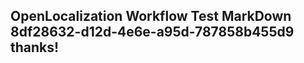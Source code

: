 <properties
ms.topic="hero-topic"
ms.test1="hero-topic"
ms.test2="test"/>

## OpenLocalization Workflow Test MarkDown 8df28632-d12d-4e6e-a95d-787858b455d9 thanks!
